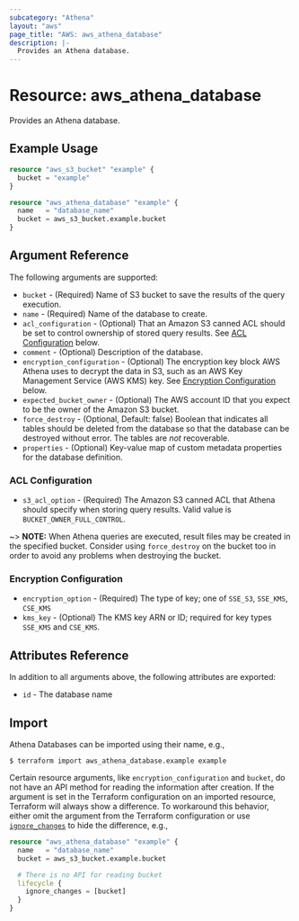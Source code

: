 ```yaml
---
subcategory: "Athena"
layout: "aws"
page_title: "AWS: aws_athena_database"
description: |-
  Provides an Athena database.
---
```


# Resource: aws_athena_database

Provides an Athena database.

## Example Usage

```terraform
resource "aws_s3_bucket" "example" {
  bucket = "example"
}

resource "aws_athena_database" "example" {
  name   = "database_name"
  bucket = aws_s3_bucket.example.bucket
}
```

## Argument Reference

The following arguments are supported:

* `bucket` - (Required) Name of S3 bucket to save the results of the query execution.
* `name` - (Required) Name of the database to create.
* `acl_configuration` - (Optional) That an Amazon S3 canned ACL should be set to control ownership of stored query results. See [ACL Configuration](#acl-configuration) below.
* `comment` - (Optional) Description of the database.
* `encryption_configuration` - (Optional) The encryption key block AWS Athena uses to decrypt the data in S3, such as an AWS Key Management Service (AWS KMS) key. See [Encryption Configuration](#encryption-configuration) below.
* `expected_bucket_owner` - (Optional) The AWS account ID that you expect to be the owner of the Amazon S3 bucket.
* `force_destroy` - (Optional, Default: false) Boolean that indicates all tables should be deleted from the database so that the database can be destroyed without error. The tables are *not* recoverable.
* `properties` - (Optional) Key-value map of custom metadata properties for the database definition.

### ACL Configuration

* `s3_acl_option` - (Required) The Amazon S3 canned ACL that Athena should specify when storing query results. Valid value is `BUCKET_OWNER_FULL_CONTROL`.

~> **NOTE:** When Athena queries are executed, result files may be created in the specified bucket. Consider using `force_destroy` on the bucket too in order to avoid any problems when destroying the bucket.  

### Encryption Configuration

* `encryption_option` - (Required) The type of key; one of `SSE_S3`, `SSE_KMS`, `CSE_KMS`
* `kms_key` - (Optional) The KMS key ARN or ID; required for key types `SSE_KMS` and `CSE_KMS`.

## Attributes Reference

In addition to all arguments above, the following attributes are exported:

* `id` - The database name

## Import

Athena Databases can be imported using their name, e.g.,

```
$ terraform import aws_athena_database.example example
```

Certain resource arguments, like `encryption_configuration` and `bucket`, do not have an API method for reading the information after creation. If the argument is set in the Terraform configuration on an imported resource, Terraform will always show a difference. To workaround this behavior, either omit the argument from the Terraform configuration or use [`ignore_changes`](https://www.terraform.io/docs/configuration/meta-arguments/lifecycle.html#ignore_changes) to hide the difference, e.g.,

```terraform
resource "aws_athena_database" "example" {
  name   = "database_name"
  bucket = aws_s3_bucket.example.bucket

  # There is no API for reading bucket
  lifecycle {
    ignore_changes = [bucket]
  }
}
```
